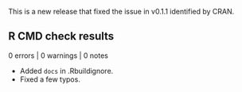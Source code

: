 This is a new release that fixed the issue in v0.1.1 identified by CRAN.

## R CMD check results

0 errors | 0 warnings | 0 notes


 * Added `docs` in .Rbuildignore.
 * Fixed a few typos.
